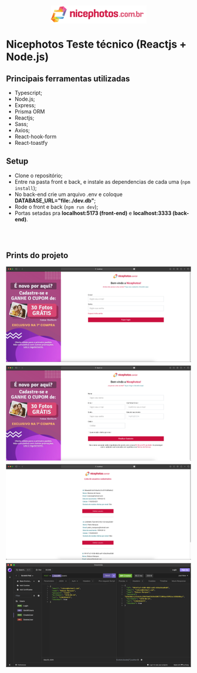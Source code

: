 <p align="center">
   <img align="center" src="./.github/nicephotos.png" />
</p>

# Nicephotos Teste técnico (Reactjs + Node.js)

## Principais ferramentas utilizadas

- Typescript;
- Node.js;
- Express;
- Prisma ORM
- Reactjs;
- Sass;
- Axios;
- React-hook-form
- React-toastfy

## Setup

- Clone o repositório;
- Entre na pasta front e back, e instale as dependencias de cada uma (`npm install`);
- No back-end crie um arquivo .env e coloque **DATABASE_URL="file:./dev.db"**;
- Rode o front e back (`npm run dev`);
- Portas setadas pra **localhost:5173 (front-end)** e **localhost:3333 (back-end)**.

<br />
<br />

## Prints do projeto

<p style="text-align:center">
   <img align="center" src="./.github/front1.png" style="margin-bottom: 10px" />
  
   <img align="center" src="./.github/front2.png" style="margin-bottom: 10px" />
 
   <img align="center" src="./.github/front3.png" style="margin-bottom: 10px" />
   
   <img align="center" src="./.github/backend.png" style="margin-bottom: 10px" />
</p>